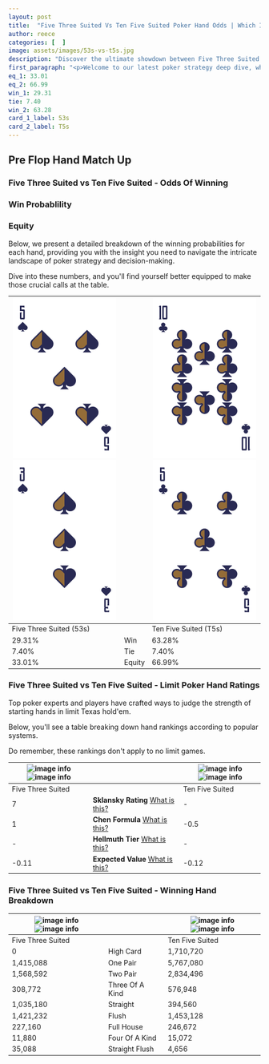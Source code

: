 ```yaml
---
layout: post
title:  "Five Three Suited Vs Ten Five Suited Poker Hand Odds | Which Is The Better Hand In Poker? A Complete Guide"
author: reece
categories: [  ]
image: assets/images/53s-vs-t5s.jpg
description: "Discover the ultimate showdown between Five Three Suited and Ten Five Suited in poker! Uncover the odds, strategies, and scenarios where one hand triumphs over the other. Get ready to up your poker game with this thrilling analysis."
first_paragraph: "<p>Welcome to our latest poker strategy deep dive, where we're pitting two distinct hands against each other in a high-stakes showdown: Five Three Suited vs Ten Five Suited.</p><p>In the dynamic world of poker, every decision counts, and knowing which hand holds the upper hand is key to your success at the table.</p><p>In this article, we'll dissect these two hands, explore the scenarios where one dominates the other, and equip you with the knowledge to make strategic choices that can tip the odds in your favor.</p><p>Get ready to unravel the intriguing dynamics of these poker hands and elevate your game to new heights.</p>"
eq_1: 33.01
eq_2: 66.99
win_1: 29.31
tie: 7.40
win_2: 63.28
card_1_label: 53s
card_2_label: T5s
---
```




[comment]: # (sp0)

## Pre Flop Hand Match Up

<div class="table hand-ratings" markdown="1"> 



### Five Three Suited vs Ten Five Suited - Odds Of Winning


  
<div class="row graphs"> 
<div class="col-lg-6">
    <h3>Win Probablility</h3>
    <canvas id="WinChart"></canvas>
</div>
<div class="col-lg-6">
    <h3>Equity</h3>
    <canvas id="EquityChart"></canvas>
</div>
</div>

  Below, we present a detailed breakdown of the winning probabilities for each hand, providing you with the insight you need to navigate the intricate landscape of poker strategy and decision-making. 

Dive into these numbers, and you'll find yourself better equipped to make those crucial calls at the table.


    
| ![image info](assets/images/hand1/5.png) ![image info](assets/images/hand1/3.png) |  | ![image info](assets/images/hand2/t.png) ![image info](assets/images/hand2/5.png) |
| -------- | -------- | -------- |
| Five Three Suited (53s) |  | Ten Five Suited (T5s) |
| 29.31% | Win | 63.28% |
| 7.40% | Tie | 7.40% |
| 33.01% | Equity | 66.99% |




[comment]: # (sp1)



### Five Three Suited vs Ten Five Suited - Limit Poker Hand Ratings

Top poker experts and players have crafted ways to judge the strength of starting hands in limit Texas hold'em. 

Below, you'll see a table breaking down hand rankings according to popular systems. 

Do remember, these rankings don't apply to no limit games.


    
| ![image info](https://www.riverpairs.com/assets/images/hand1/5.png) ![image info](https://www.riverpairs.com/assets/images/hand1/3.png) |  | ![image info](https://www.riverpairs.com/assets/images/hand2/t.png) ![image info](https://www.riverpairs.com/assets/images/hand2/5.png) |
| -------- | -------- | -------- |
| Five Three Suited |  | Ten Five Suited |
| 7 | **Sklansky Rating** [What is this?](/sklansky-rating-explained) | - |
| 1 | **Chen Formula** [What is this?](/chen-formula-explained) | -0.5 |
| - | **Hellmuth Tier** [What is this?](/Hellmuth-tier-explained) | - |
| -0.11 | **Expected Value** [What is this?](/expected-value-explained) | -0.12 |




[comment]: # (sp2)



### Five Three Suited vs Ten Five Suited - Winning Hand Breakdown


    
| ![image info](https://www.riverpairs.com/assets/images/hand1/5.png) ![image info](https://www.riverpairs.com/assets/images/hand1/3.png) |  | ![image info](https://www.riverpairs.com/assets/images/hand2/t.png) ![image info](https://www.riverpairs.com/assets/images/hand2/5.png) |
| -------- | -------- | -------- |
| Five Three Suited |  | Ten Five Suited |
| 0 | High Card | 1,710,720 |
| 1,415,088 | One Pair | 5,767,080 |
| 1,568,592 | Two Pair | 2,834,496 |
| 308,772 | Three Of A Kind | 576,948 |
| 1,035,180 | Straight | 394,560 |
| 1,421,232 | Flush | 1,453,128 |
| 227,160 | Full House | 246,672 |
| 11,880 | Four Of A Kind | 15,072 |
| 35,088 | Straight Flush | 4,656 |




[comment]: # (sp3)



</div>

[comment]: # (sp4)



[comment]: # (sp5)


